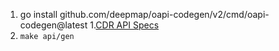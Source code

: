 1. go install github.com/deepmap/oapi-codegen/v2/cmd/oapi-codegen@latest 
1.[CDR API Specs](https://github.com/ConsumerDataStandardsAustralia/standards/blob/master/swagger-gen/api)
1. `make api/gen`


